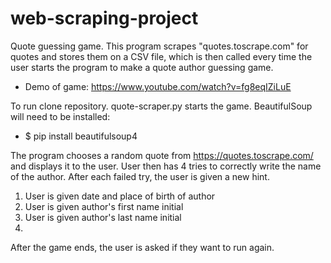 # web-scraping-project
Quote guessing game. This program scrapes "quotes.toscrape.com" for quotes and stores them on a CSV file, which is then called every time the user starts the program to make a quote author guessing game.

- Demo of game: https://www.youtube.com/watch?v=fg8eqIZiLuE

To run clone repository. quote-scraper.py starts the game. BeautifulSoup will need to be installed:
- $ pip install beautifulsoup4 

The program chooses a random quote from https://quotes.toscrape.com/ and displays it to the user. User then has 4 tries to correctly write the name of the author. After each failed try, the user is given a new hint.
1. User is given date and place of birth of author
2. User is given author's first name initial
3. User is given author's last name initial
4. 
After the game ends, the user is asked if they want to run again.
